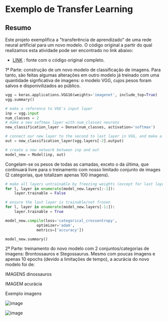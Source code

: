 
# Exemplo de Transfer Learning

## Resumo

Este projeto exemplifica a "transferência de aprendizado" de uma rede neural artificial para um novo modelo. O código original a partir do qual realizamos esta atividade pode ser encontrado no link abaixo:

* [LINK](https://colab.research.google.com/github/kylemath/ml4a-guides/blob/master/notebooks/transfer-learning.ipynb) : fonte com o código original completo.

1ª Parte: construção de um novo modelo de classificação de imagens. Para tanto, são feitas algumas alterações em outro modelo já treinado com uma quantidade signficativa de imagens: o modelo VGG, cujos pesos foram salvos e disponivilizados ao público. 

```py
vgg = keras.applications.VGG16(weights='imagenet', include_top=True)
vgg.summary()

```

```py
# make a reference to VGG's input layer
inp = vgg.input
num_classes = 2
# make a new softmax layer with num_classes neurons
new_classification_layer = Dense(num_classes, activation='softmax')

# connect our new layer to the second to last layer in VGG, and make a reference to it
out = new_classification_layer(vgg.layers[-2].output)

# create a new network between inp and out
model_new = Model(inp, out)

```

Congelam-se os pesos de todas as camadas, exceto o da última, que continuará livre para o treinamento com nosso limitado conjunto de images (2 categorias, que totalizam apenas 100 imagens).

```py
# make all layers untrainable by freezing weights (except for last layer)
for l, layer in enumerate(model_new.layers[:-1]):
    layer.trainable = False

# ensure the last layer is trainable/not frozen
for l, layer in enumerate(model_new.layers[-1:]):
    layer.trainable = True

model_new.compile(loss='categorical_crossentropy',
              optimizer='adam',
              metrics=['accuracy'])

model_new.summary()

```


2ª Parte: treinamento do novo modelo com 2 conjuntos/categorias de imagens: Brontossauros e Stegossaurus. Mesmo com poucas imagens e apenas 10 epochs (devido a limitações de tempo), a acurácia do novo modelo foi de:


IMAGENS dinossauros



IMAGEM acurácia





Exemplo imagens

![image](https://)




![image](https://)



